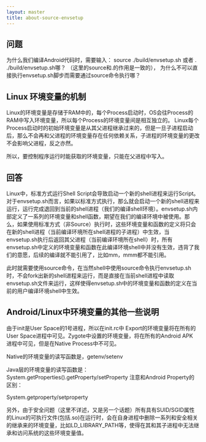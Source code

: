 ```yaml
---
layout: master
title: about-source-envsetup
---
```


## 问题

为什么我们编译Android代码时，需要输入：  source ./build/envsetup.sh  或者 . ./build/envsetup.sh哪？ （这里的source和.的作用是一致的）， 为什么不可以直接执行envsetup.sh脚步而需要通过source命令执行哪？


## Linux 环境变量的机制

Linux的环境变量是存储于RAM中的，每个Process启动时，OS会往Process的RAM中写入环境变量，所以每个Process的环境变量间是相互独立的。
Linux每个Process启动时的初始环境变量是从其父进程继承过来的，但是一旦子进程启动后，那么不会再和父进程的环境变量存在任何依赖关系，子进程的环境变量的更改不会影响父进程，反之亦然。

所以，要控制程序运行时能获取的环境变量，只能在父进程中写入。

## 回答

Linux中，标准方式运行Shell Script会导致启动一个新的shell进程来运行Script。 对于envsetup.sh而言，如果以标准方式执行，那么就会启动一个新的shell进程来运行，运行完成退回到当前的shell进程（我们的编译shell环境）。envsetup.sh内部定义了一系列的环境变量和shell函数，期望在我们的编译环境中被使用。那么，如果使用标准方式（非Source）执行时，这些环境变量和函数的定义将只会在新的shell进程（当前编译环境所在shell进程的子进程）中生效，当envsetup.sh执行后返回其父进程（当前编译环境所在shell）时，所有envsetup.sh中定义的环境变量和函数在此编译环境shell中并没有生效，违背了我们的意愿，后续的编译就不能引用了，比如mm，mmm都不能引用。

此时就需要使用source命令，在当然shell中使用source命令执行envsetup.sh时，不会fork出新的shell进程来运行，而是直接在当前shell进程中读取envsetup.sh文件来运行，这样使得envsetup.sh中的环境变量和函数的定义在当前的用户编译环境shell中生效。

## Android/Linux中环境变量的其他一些说明

由于init是User Space的1号进程，所以在init.rc中 Export的环境变量将在所有的User Space进程中可见。Zygote中设置的环境变量，将在所有的Android APK 进程中可见，但是在Native Process中不可见。

Native的环境变量的读写函数是，getenv/setenv

Java层的环境变量的读写函数是：System.getProperties().getProperty/setProperty     注意和Android Property的区别：

System.getproperty/setproperty

另外，由于安全问题（这里不详述，又是另一个话题）所有具有SUID/SGID属性的Linux的可执行文件(包括.so)在运行时，会在自身进程中删除一系列和安全相关的继承来的环境变量，比如LD_LIBRARY_PATH等，使得在其和其子进程中无法继承和访问系统的这些环境变量值。


